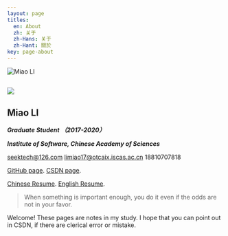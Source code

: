 ```yaml
---
layout: page
titles:
  en: About
  zh: 关于
  zh-Hans: 关于
  zh-Hant: 關於
key: page-about
---
```


![](https://github.com/seektech/seektech.github.io/blob/master/source/avatar.png "Miao LI")

## ![](https://ws1.sinaimg.cn/large/006tNc79ly1fmufgqhpovj308w08wmya.jpg)  

## **Miao LI**  

***Graduate Student （2017-2020）***   

***Institute of Software, Chinese Academy of Sciences***  

seektech@126.com limiao17@otcaix.iscas.ac.cn 18810707818  

[GitHub page](https://github.com/seektech).   [CSDN page](http://blog.csdn.net/u013413471).  

[Chinese Resume](https://github.com/seektech/Resume-MiaoLI/blob/master/AwesomeCV_CH/resume.pdf).  [English Resume](https://github.com/seektech/Resume-MiaoLI/blob/master/AwesomeCV_EN/resume.pdf).  


> When something is important enough, you do it even if the odds are not in your favor.

Welcome! 
These pages are notes in my study. I hope that you can point out in CSDN, if there are clerical error or mistake.  


